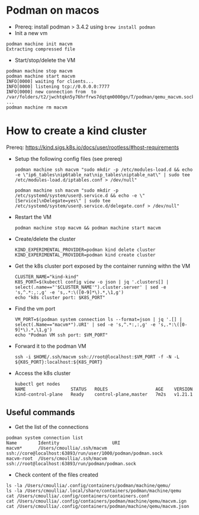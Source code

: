 # Podman on macos

- Prereq: install podman > 3.4.2 using `brew install podman`
- Init a new vm
```
podman machine init macvm
Extracting compressed file
```

- Start/stop/delete the VM
```
podman machine stop macvm
podman machine start macvm
INFO[0000] waiting for clients...
INFO[0000] listening tcp://0.0.0.0:7777
INFO[0000] new connection from  to /var/folders/t2/jwchtqkn5y76hrfrws7dqtqm0000gn/T/podman/qemu_macvm.sock
...
podman machine rm macvm
```

# How to create a kind cluster

Prereq: https://kind.sigs.k8s.io/docs/user/rootless/#host-requirements

- Setup the following config files (see prereq)
  ```
  podman machine ssh macvm "sudo mkdir -p /etc/modules-load.d && echo -e \"ip6_tables\nip6table_nat\nip_tables\niptable_nat\" | sudo tee /etc/modules-load.d/iptables.conf > /dev/null"
  
  podman machine ssh macvm "sudo mkdir -p /etc/systemd/system/user@.service.d && echo -e \"[Service]\nDelegate=yes\" | sudo tee /etc/systemd/system/user@.service.d/delegate.conf > /dev/null"
  ```
- Restart the VM
  ```  
  podman machine stop macvm && podman machine start macvm
  ```
- Create/delete the cluster
  ```
  KIND_EXPERIMENTAL_PROVIDER=podman kind delete cluster
  KIND_EXPERIMENTAL_PROVIDER=podman kind create cluster
  ```
- Get the k8s cluster port exposed by the container running withn the VM
  ```
  CLUSTER_NAME="kind-kind"
  K8S_PORT=$(kubectl config view -o json | jq '.clusters[] | select(.name=="'$CLUSTER_NAME'").cluster.server' | sed -e 's,^.*:,:,g' -e 's,.*:\([0-9]*\).*,\1,g')
  echo "k8s cluster port: $K8S_PORT"
  ```
- Find the vm port
  ```
  VM_PORT=$(podman system connection ls --format=json | jq '.[] | select(.Name=="macvm*").URI' | sed -e 's,^.*:,:,g' -e 's,.*:\([0-9]*\).*,\1,g')
  echo "Podman VM ssh port: $VM_PORT"
  ```
- Forward it to the podman VM
  ```
  ssh -i $HOME/.ssh/macvm ssh://root@localhost:$VM_PORT -f -N -L ${K8S_PORT}:localhost:${K8S_PORT}
  ```
- Access the k8s cluster
  ```
  kubectl get nodes
  NAME                 STATUS   ROLES                  AGE    VERSION
  kind-control-plane   Ready    control-plane,master   7m2s   v1.21.1
  ```
## Useful commands

- Get the list of the connections
```
podman system connection list
Name        Identity                    URI
macvm*      /Users/cmoullia/.ssh/macvm  ssh://core@localhost:63893/run/user/1000/podman/podman.sock
macvm-root  /Users/cmoullia/.ssh/macvm  ssh://root@localhost:63893/run/podman/podman.sock
```

- Check content of the files created
```
ls -la /Users/cmoullia/.config/containers/podman/machine/qemu/
ls -la /Users/cmoullia/.local/share/containers/podman/machine/qemu
cat /Users/cmoullia/.config/containers/containers.conf
cat /Users/cmoullia/.config/containers/podman/machine/qemu/macvm.ign
cat /Users/cmoullia/.config/containers/podman/machine/qemu/macvm.json
```

